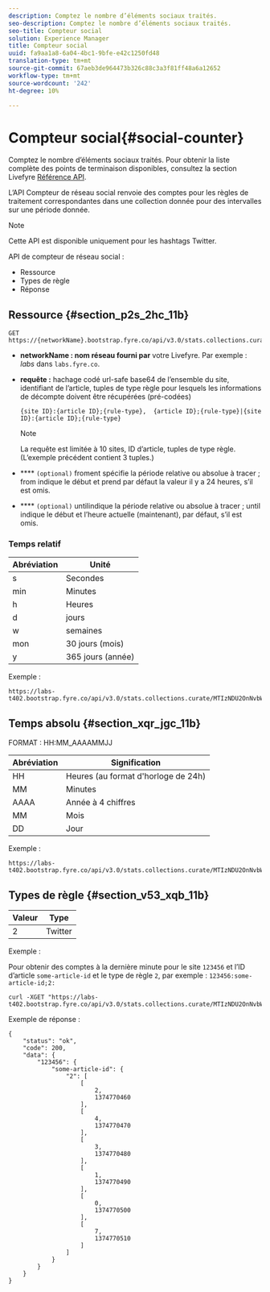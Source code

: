 ```yaml
---
description: Comptez le nombre d’éléments sociaux traités.
seo-description: Comptez le nombre d’éléments sociaux traités.
seo-title: Compteur social
solution: Experience Manager
title: Compteur social
uuid: fa9aa1a8-6a04-4bc1-9bfe-e42c1250fd48
translation-type: tm+mt
source-git-commit: 67aeb3de964473b326c88c3a3f81ff48a6a12652
workflow-type: tm+mt
source-wordcount: '242'
ht-degree: 10%

---
```



# Compteur social{#social-counter}

Comptez le nombre d’éléments sociaux traités. Pour obtenir la liste complète des points de terminaison disponibles, consultez la section Livefyre [Référence API](https://api.livefyre.com/docs).

L’API Compteur de réseau social renvoie des comptes pour les règles de traitement correspondantes dans une collection donnée pour des intervalles sur une période donnée.

>[!NOTE]
>
>Cette API est disponible uniquement pour les hashtags Twitter.

API de compteur de réseau social :

* Ressource
* Types de règle
* Réponse

## Ressource {#section_p2s_2hc_11b}

```
GET https://{networkName}.bootstrap.fyre.co/api/v3.0/stats.collections.curate/{query}.json
```

* **networkName : nom réseau fourni par** votre Livefyre. Par exemple : *labs* dans `labs.fyre.co`.
* **requête :** hachage codé url-safe base64 de l’ensemble du site, identifiant de l’article, tuples de type règle pour lesquels les informations de décompte doivent être récupérées (pré-codées)

   ```
   {site ID}:{article ID};{rule-type},  {article ID};{rule-type}|{site ID}:{article ID};{rule-type}
   ```

   >[!NOTE]
   >La requête est limitée à 10 sites, ID d’article, tuples de type règle. (L’exemple précédent contient 3 tuples.)

* **** `(optional)` froment spécifie la période relative ou absolue à tracer ; from indique le début et prend par défaut la valeur il y a 24 heures, s’il est omis.
* **** `(optional)` untilindique la période relative ou absolue à tracer ; until indique le début et l’heure actuelle (maintenant), par défaut, s’il est omis.

### Temps relatif

| Abréviation | Unité |
|---|---|
| s | Secondes |
| min | Minutes |
| h | Heures |
| d | jours |
| w | semaines |
| mon | 30 jours (mois) |
| y | 365 jours (année) |

Exemple :

```
https://labs-t402.bootstrap.fyre.co/api/v3.0/stats.collections.curate/MTIzNDU2OnNvbWUtYXJ0aWNsZS1pZDsy.json&from=-7d&until=-6d
```

## Temps absolu {#section_xqr_jgc_11b}

FORMAT : HH:MM_AAAAMMJJ

| Abréviation | Signification |
|---|---|
| HH | Heures (au format d&#39;horloge de 24h) |
| MM | Minutes |
| AAAA | Année à 4 chiffres |
| MM | Mois |
| DD | Jour |

Exemple :

```
https://labs-t402.bootstrap.fyre.co/api/v3.0/stats.collections.curate/MTIzNDU2OnNvbWUtYXJ0aWNsZS1pZDsy.json&from=04:00_20130709 
```

## Types de règle {#section_v53_xqb_11b}

| Valeur | Type |
|---|---|
| 2 | Twitter |

Exemple :

Pour obtenir des comptes à la dernière minute pour le site `123456` et l’ID d’article `some-article-id` et le type de règle `2`, par exemple : `123456:some-article-id;2:`

```
curl -XGET "https://labs-t402.bootstrap.fyre.co/api/v3.0/stats.collections.curate/MTIzNDU2OnNvbWUtYXJ0aWNsZS1pZDsy.json&from=-1min" 
```

Exemple de réponse :

```
{ 
    "status": "ok", 
    "code": 200, 
    "data": { 
        "123456": { 
            "some-article-id": { 
                "2": [ 
                    [ 
                        2, 
                        1374770460 
                    ], 
                    [ 
                        4, 
                        1374770470 
                    ], 
                    [ 
                        3, 
                        1374770480 
                    ], 
                    [ 
                        1, 
                        1374770490 
                    ], 
                    [ 
                        0, 
                        1374770500 
                    ], 
                    [ 
                        7, 
                        1374770510 
                    ] 
                ] 
            } 
        } 
    } 
}
```
